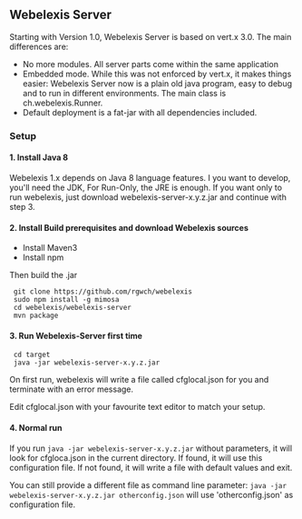 ## Webelexis Server

Starting with Version 1.0, Webelexis Server is based on vert.x 3.0. The main differences are:

* No more modules. All server parts come within the same application
* Embedded mode. While this was not enforced by vert.x, it makes things easier: Webelexis Server now is a plain old java program, easy to
debug and to run in different environments. The main class is ch.webelexis.Runner.
* Default deployment is a fat-jar with all dependencies included.

### Setup

#### 1. Install Java 8

Webelexis 1.x depends on Java 8 language features. I you want to develop, you'll need the JDK, For Run-Only, the JRE is enough.
If you want only to run webelexis, just download webelexis-server-x.y.z.jar and continue with step 3.

#### 2. Install Build prerequisites and download Webelexis sources

* Install Maven3
* Install npm
 
Then build the .jar

     git clone https://github.com/rgwch/webelexis
     sudo npm install -g mimosa
     cd webelexis/webelexis-server
     mvn package
    
#### 3. Run Webelexis-Server first time

     cd target
     java -jar webelexis-server-x.y.z.jar
    
On first run, webelexis will write a file called cfglocal.json for you and terminate with an error message.

Edit cfglocal.json with your favourite text editor to match your setup. 


#### 4. Normal run

If you run `java -jar webelexis-server-x.y.z.jar` without parameters, it will look for cfgloca.json in the current directory. If found, 
it will use this configuration file. If not found, it will write a file with default values and exit.

You can still provide a different file as command line parameter: `java -jar webelexis-server-x.y.z.jar otherconfig.json` 
will use 'otherconfig.json' as configuration file.


    
    
